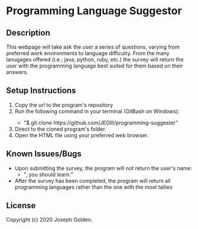 Programming Language Suggestor
======

## Description
This webpage will take ask the user a series of questions, varying from preferred work environments to language difficulty. From the many lanugages offered (i.e.; java, python, ruby, etc.) the survey will return the user with the programming language best suited for them based on their answers.

## Setup Instructions
<ol>
<li>Copy the url to the program's repository</li>
<li>Run the following command in your terminal (GitBash on Windows):</li>
<ul>
<li>"$ git clone https://github.com/JEGIII/programming-suggester"</li>
</ul>
<li>Direct to the cloned program's folder.</li>
<li>Open the HTML file using your preferred web browser.</li>
</ol>

## Known Issues/Bugs
<ul>
<li>Upon submitting the survey, the program will not return the user's name:
<ul>
<li>", you should learn:" </li>
</ul>

<li>After the survey has been completed, the program will return all programming languages rather than the one with the most tallies</li>
</ul>

## License
Copyright (c) 2020 Joseph Golden.
